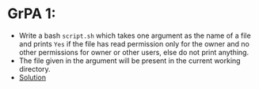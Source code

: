 # GrPA 1:
* Write a bash `script.sh` which takes one argument as the name of a file and prints `Yes` if the file has read permission only for the owner and no other permissions for owner or other users, else do not print anything.
* The file given in the argument will be present in the current working directory.
* [Solution](https://github.com/alokg-812/IIT-Madras/blob/main/SystemCommands/Week6/GrPA/GrPA1.bash)
